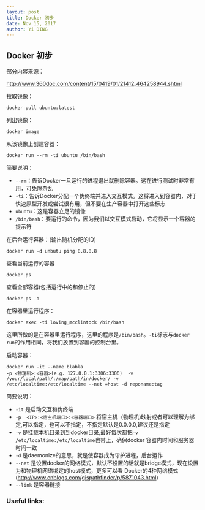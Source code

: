```yaml
--- 
layout: post
title: Docker 初步
date: Nov 15, 2017
author: Yi DING
---
```


[comment]: # (This blog introduce the use of Docker)

## Docker 初步
部分内容来源：

http://www.360doc.com/content/15/0419/01/21412_464258944.shtml



拉取镜像：
```
docker pull ubuntu:latest
```

列出镜像：
```
docker image
```

从该镜像上创建容器：
```
docker run --rm -ti ubuntu /bin/bash
```
简要说明：
* `--rm`：告诉Docker一旦运行的进程退出就删除容器。这在进行测试时非常有用，可免除杂乱
* `-ti`：告诉Docker分配一个伪终端并进入交互模式。这将进入到容器内，对于快速原型开发或尝试很有用，但不要在生产容器中打开这些标志
* `ubuntu`：这是容器立足的镜像
* `/bin/bash`：要运行的命令，因为我们以交互模式启动，它将显示一个容器的提示符

在后台运行容器：(输出随机分配的ID)
```
docker run -d unbutu ping 8.8.8.8

```

查看当前运行的容器
```
docker ps
```

查看全部容器(包括运行中的和停止的)
```
docker ps -a
```

在容器里运行程序：
```
docker exec -ti loving_mcclintock /bin/bash
```
这里所做的是在容器里运行程序，这里的程序是`/bin/bash`。`-ti`标志与`docker run`的作用相同，将我们放置到容器的控制台里。

启动容器：
```
docker run -it --name blabla  
-p <物理机>:<容器>(e.g. 127.0.0.1:3306:3306)  -v /your/local/path/:/map/path/in/docker/ -v /etc/localtime:/etc/localtime --net =host -d reponame:tag
```
简要说明：
* `-it` 是启动交互和伪终端
* `-p  <IP>:<宿主机端口>:<容器端口>` 将宿主机（物理机)映射或者可以理解为绑定,<IP>可以指定，也可以不指定，不指定默认是0.0.0.0,建议还是指定
* `-v` 是挂载本机目录到到docker目录,最好每次都把`-v /etc/localtime:/etc/localtime`也带上，确保docker 容器内时间和服务器时间一致
* `-d`  是daemonize的意思，就是使容器成为守护进程，后台运作 
* `--net` 是设置docker的网络模式，默认不设置的话就是bridge模式，现在设置为和物理机网络绑定的host模式，更多可以看 Docker的4种网络模式(http://www.cnblogs.com/gispathfinder/p/5871043.html)
* `--link` 是容器链接

### Useful links:

